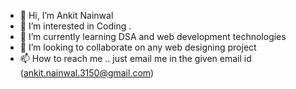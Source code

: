 - 👋 Hi, I’m Ankit Nainwal
- 👀 I’m interested in Coding .
- 🌱 I’m currently learning DSA and web development technologies
- 💞️ I’m looking to collaborate on any web designing project 
- 📫 How to reach me .. just email me in the given email id  (ankit.nainwal.3150@gmail.com)

<!---
Anainwal07/Anainwal07 is a ✨ special ✨ repository because its `README.md` (this file) appears on your GitHub profile.
You can click the Preview link to take a look at your changes.
--->
